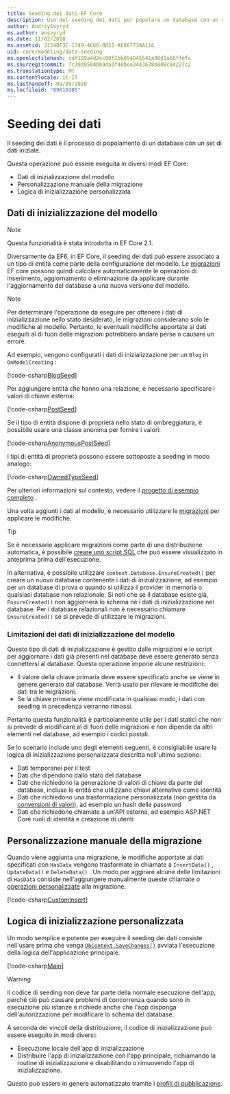 ```yaml
---
title: Seeding dei dati-EF Core
description: Uso del seeding dei dati per popolare un database con un set di dati iniziale usando Entity Framework Core
author: AndriySvyryd
ms.author: ansvyryd
ms.date: 11/02/2018
ms.assetid: 3154BF3C-1749-4C60-8D51-AE86773AA116
uid: core/modeling/data-seeding
ms.openlocfilehash: cdf189a4d2ec00f2bb094045541a98d1a66ffefc
ms.sourcegitcommit: 7c3939504bb9da3f46bea3443638b808c04227c2
ms.translationtype: MT
ms.contentlocale: it-IT
ms.lasthandoff: 09/09/2020
ms.locfileid: "89619385"
---
```

# <a name="data-seeding"></a>Seeding dei dati

Il seeding dei dati è il processo di popolamento di un database con un set di dati iniziale.

Questa operazione può essere eseguita in diversi modi EF Core:

* Dati di inizializzazione del modello
* Personalizzazione manuale della migrazione
* Logica di inizializzazione personalizzata

## <a name="model-seed-data"></a>Dati di inizializzazione del modello

> [!NOTE]
> Questa funzionalità è stata introdotta in EF Core 2.1.

Diversamente da EF6, in EF Core, il seeding dei dati può essere associato a un tipo di entità come parte della configurazione del modello. Le [migrazioni](xref:core/managing-schemas/migrations/index) EF core possono quindi calcolare automaticamente le operazioni di inserimento, aggiornamento o eliminazione da applicare durante l'aggiornamento del database a una nuova versione del modello.

> [!NOTE]
> Per determinare l'operazione da eseguire per ottenere i dati di inizializzazione nello stato desiderato, le migrazioni considerano solo le modifiche al modello. Pertanto, le eventuali modifiche apportate ai dati eseguiti al di fuori delle migrazioni potrebbero andare perse o causare un errore.

Ad esempio, vengono configurati i dati di inizializzazione per un `Blog` in `OnModelCreating` :

[!code-csharp[BlogSeed](../../../samples/core/Modeling/DataSeeding/DataSeedingContext.cs?name=BlogSeed)]

Per aggiungere entità che hanno una relazione, è necessario specificare i valori di chiave esterna:

[!code-csharp[PostSeed](../../../samples/core/Modeling/DataSeeding/DataSeedingContext.cs?name=PostSeed)]

Se il tipo di entità dispone di proprietà nello stato di ombreggiatura, è possibile usare una classe anonima per fornire i valori:

[!code-csharp[AnonymousPostSeed](../../../samples/core/Modeling/DataSeeding/DataSeedingContext.cs?name=AnonymousPostSeed)]

I tipi di entità di proprietà possono essere sottoposte a seeding in modo analogo:

[!code-csharp[OwnedTypeSeed](../../../samples/core/Modeling/DataSeeding/DataSeedingContext.cs?name=OwnedTypeSeed)]

Per ulteriori informazioni sul contesto, vedere il [progetto di esempio completo](https://github.com/dotnet/EntityFramework.Docs/tree/master/samples/core/Modeling/DataSeeding) .

Una volta aggiunti i dati al modello, è necessario utilizzare le [migrazioni](xref:core/managing-schemas/migrations/index) per applicare le modifiche.

> [!TIP]
> Se è necessario applicare migrazioni come parte di una distribuzione automatica, è possibile [creare uno script SQL](xref:core/managing-schemas/migrations/index#generate-sql-scripts) che può essere visualizzato in anteprima prima dell'esecuzione.

In alternativa, è possibile utilizzare `context.Database.EnsureCreated()` per creare un nuovo database contenente i dati di inizializzazione, ad esempio per un database di prova o quando si utilizza il provider in memoria o qualsiasi database non relazionale. Si noti che se il database esiste già, `EnsureCreated()` non aggiornerà lo schema né i dati di inizializzazione nel database. Per i database relazionali non è necessario chiamare `EnsureCreated()` se si prevede di utilizzare le migrazioni.

### <a name="limitations-of-model-seed-data"></a>Limitazioni dei dati di inizializzazione del modello

Questo tipo di dati di inizializzazione è gestito dalle migrazioni e lo script per aggiornare i dati già presenti nel database deve essere generato senza connettersi al database. Questa operazione impone alcune restrizioni:

* Il valore della chiave primaria deve essere specificato anche se viene in genere generato dal database. Verrà usato per rilevare le modifiche dei dati tra le migrazioni.
* Se la chiave primaria viene modificata in qualsiasi modo, i dati con seeding in precedenza verranno rimossi.

Pertanto questa funzionalità è particolarmente utile per i dati statici che non si prevede di modificare al di fuori delle migrazioni e non dipende da altri elementi nel database, ad esempio i codici postali.

Se lo scenario include uno degli elementi seguenti, è consigliabile usare la logica di inizializzazione personalizzata descritta nell'ultima sezione:

* Dati temporanei per il test
* Dati che dipendono dallo stato del database
* Dati che richiedono la generazione di valori di chiave da parte del database, incluse le entità che utilizzano chiavi alternative come identità
* Dati che richiedono una trasformazione personalizzata (non gestita da [conversioni di valori](xref:core/modeling/value-conversions)), ad esempio un hash delle password
* Dati che richiedono chiamate a un'API esterna, ad esempio ASP.NET Core ruoli di identità e creazione di utenti

## <a name="manual-migration-customization"></a>Personalizzazione manuale della migrazione

Quando viene aggiunta una migrazione, le modifiche apportate ai dati specificati con `HasData` vengono trasformate in chiamate a `InsertData()` , `UpdateData()` e `DeleteData()` . Un modo per aggirare alcune delle limitazioni di `HasData` consiste nell'aggiungere manualmente queste chiamate o [operazioni personalizzate](xref:core/managing-schemas/migrations/operations) alla migrazione.

[!code-csharp[CustomInsert](../../../samples/core/Modeling/DataSeeding/Migrations/20181102235626_Initial.cs?name=CustomInsert)]

## <a name="custom-initialization-logic"></a>Logica di inizializzazione personalizzata

Un modo semplice e potente per eseguire il seeding dei dati consiste nell'usare prima che venga [`DbContext.SaveChanges()`](xref:core/saving/index) avviata l'esecuzione della logica dell'applicazione principale.

[!code-csharp[Main](../../../samples/core/Modeling/DataSeeding/Program.cs?name=CustomSeeding)]

> [!WARNING]
> Il codice di seeding non deve far parte della normale esecuzione dell'app, perché ciò può causare problemi di concorrenza quando sono in esecuzione più istanze e richiede anche che l'app disponga dell'autorizzazione per modificare lo schema del database.

A seconda dei vincoli della distribuzione, il codice di inizializzazione può essere eseguito in modi diversi:

* Esecuzione locale dell'app di inizializzazione
* Distribuire l'app di inizializzazione con l'app principale, richiamando la routine di inizializzazione e disabilitando o rimuovendo l'app di inizializzazione.

Questo può essere in genere automatizzato tramite i [profili di pubblicazione](/aspnet/core/host-and-deploy/visual-studio-publish-profiles).
